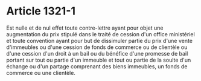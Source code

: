 # Article 1321-1

Est nulle et de nul effet toute contre-lettre ayant pour objet une augmentation du prix stipulé dans le traité de cession d'un office ministériel et toute convention ayant pour but de dissimuler partie du prix d'une vente d'immeubles ou d'une cession de fonds de commerce ou de clientèle ou d'une cession d'un droit à un bail ou du bénéfice d'une promesse de bail portant sur tout ou partie d'un immeuble et tout ou partie de la soulte d'un échange ou d'un partage comprenant des biens immeubles, un fonds de commerce ou une clientèle.